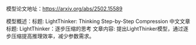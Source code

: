 模型论文地址：https://arxiv.org/abs/2502.15589

模型概述：标题: LightThinker: Thinking Step-by-Step Compression
中文文章标题: LightThinker：逐步压缩的思考
文章内容: 提出LightThinker模型，通过逐步压缩提高推理效率，减少参数需求。
